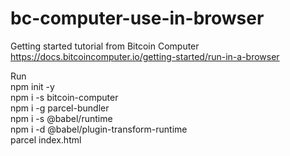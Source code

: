 # bc-computer-use-in-browser
Getting started tutorial from Bitcoin Computer https://docs.bitcoincomputer.io/getting-started/run-in-a-browser

Run  
npm init -y  
npm i -s bitcoin-computer  
npm i -g parcel-bundler   
npm i -s @babel/runtime  
npm i -d @babel/plugin-transform-runtime   
parcel index.html   
